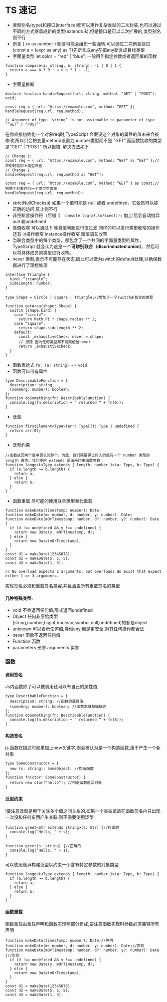 # TS 速记



* 类型别名(type)和接口(interface)都可以用作复杂类型的二次封装,也可以通过不同的方式继承成新的类型(extends &),但是接口是可以二次扩展的,类型别名则不行
* 断言 ( xx as number ) 断言可能会组织一些强转,可以通过二次断言绕过(const a = (expr as any) as T)先断言成any在把any断言成目标类型
* 字面量类型 let color = “red” | “blue”; 一般用作指定参数或者返回值的函数

```
function compare(a: string, b: string): -1 | 0 | 1 {
  return a === b ? 0 : a > b ? 1 : -1;
}
```

* 字面量推断

```
declare function handleRequest(url: string, method: “GET” | “POST”): void;

const req = { url: “https://example.com”, method: “GET” };
handleRequest(req.url, req.method);

// Argument of type ‘string’ is not assignable to parameter of type ‘”GET” | “POST”’.
```

在你直接初始化一个对象req时,TypeScript 会假设这个对象的属性的值未来会被修改,所以只会把变量method设置为number类型而不是 “GET”,而函数接收的类型是“GET” | “POST” 所以报错. 解决方法如下

```
// Change 1:
const req = { url: “https://example.com”, method: “GET” as “GET” };//声明时就加上类型断言
// Change 2
handleRequest(req.url, req.method as “GET”);

const req = { url: “https://example.com”, method: “GET” } as const;//把整个对象作为一个类型字面量
handleRequest(req.url, req.method);
```

* strictNullChecks关 如果一个值可能是 null 或者 undefined，它依然可以被正确的访问.反止则不行
* 非空断言操作符（后缀 !） `console.log(x!.toFixed());` 加上!后会自动抛弃null 和undefined
* 真值收窄 可以通过 !! 等真值判断进行值过滤 同样的可以进行类型收窄的操作还有 in操作收窄 instance操作收窄 赋值语句收窄
* 当联合类型中的每个类型，都包含了一个共同的字面量类型的属性，TypeScript 就会认为这是一个**可辨别联合（discriminated union）**，然后可以将具体成员的类型进行收窄。
* never 类型,表示不可能存在状态,因此可以做为switch的default处理,以确保数据进行了理想处理

```
interface Triangle {
  kind: “triangle”;
  sideLength: number;
}
 
type Shape = Circle | Square | Triangle;//增加了一个switch未包含的类型
 
function getArea(shape: Shape) {
  switch (shape.kind) {
    case “circle”:
      return Math.PI * shape.radius ** 2;
    case “square”:
      return shape.sideLength ** 2;
    default:
      const _exhaustiveCheck: never = shape;
      // 报错 因为任何类型都不能赋值给never .
      return _exhaustiveCheck;
  }
}
```

* 函数表达式 `fn: (a: string) => void`
* 函数可以带有属性

```
type DescribableFunction = {
  description: string;
  (someArg: number): boolean;
};
function doSomething(fn: DescribableFunction) {
  console.log(fn.description + “ returned “ + fn(6));
}
```

* 泛型

```
function firstElement<Type>(arr: Type[]): Type | undefined {
  return arr[0];
}
```

* 泛型约束

```
//函数返回两个值中更长的那个。为此，我们需要保证传入的值有一个 number 类型的 length 属性。我们使用 extends 语法来约束函数参数：
function longest<Type extends { length: number }>(a: Type, b: Type) {
  if (a.length >= b.length) {
    return a;
  } else {
    return b;
  }
}
```

* 函数重载 尽可能的使用联合类型替代重载

```
function makeDate(timestamp: number): Date;
function makeDate(m: number, d: number, y: number): Date;
function makeDate(mOrTimestamp: number, d?: number, y?: number): Date {
  if (d !== undefined && y !== undefined) {
    return new Date(y, mOrTimestamp, d);
  } else {
    return new Date(mOrTimestamp);
  }
}
const d1 = makeDate(12345678);
const d2 = makeDate(5, 5, 5);
const d3 = makeDate(1, 3);

// No overload expects 2 arguments, but overloads do exist that expect either 1 or 3 arguments.
```

实现签名必须和重载签名兼容,并且涵盖所有重载签名的类型

#### 几种特殊类型:

* void 不会返回任何值,隐式返回undefined
* Object 任何非原始类型(string,number,bigint,boolean,symbol,null,undefined)的都是object
* unknown 可以表示任何值,类似any,但是更安全,对其任何操作都合法
* never 函数不返回任何值
* Function 函数
* parameters 形参 arguments 实参

### 函数

#### 调用签名

Js内函数除了可以被调用还可以有自己的属性值,

```
type DescribableFunction = {
  description: string; //函数的属性值
  (someArg: number): boolean; //函数本身基础描述
};
function doSomething(fn: DescribableFunction) {
  console.log(fn.description + “ returned “ + fn(6));
}
```

#### 构造签名

js 函数在描述时如果加上new关键字,则会被认为是一个构造函数,用于产生一个新对象

```
type SomeConstructor = {
  new (s: string): SomeObject; //构造函数
};
function fn(ctor: SomeConstructor) {
  return new ctor(“hello”); //构造函数返回对象
}
```

#### 泛型约束

!要注意泛型是用于关联多个值之间关系的,如果一个类型菜蔬在函数签名内只出现一次没和任何东西产生关联,则不需要使用泛型

```
function greet<Str extends string>(s: Str) {//错误的
  console.log(“Hello, “ + s);
}

function greet(s: string) {//正确的
  console.log(“Hello, “ + s);
}
```

可以使用继承构建泛型以约束一个含有特定参数的对象类型

```
function longest<Type extends { length: number }>(a: Type, b: Type) {
  if (a.length >= b.length) {
    return a;
  } else {
    return b;
  }
}
```

#### 函数重载

函数重载由重载声明和函数实现两部分组成,要注意函数实现时参数必须兼容所有声明

```
function makeDate(timestamp: number): Date;//声明
function makeDate(m: number, d: number, y: number): Date;//声明
function makeDate(mOrTimestamp: number, d?: number, y?: number): Date {//实现
  if (d !== undefined && y !== undefined) {
    return new Date(y, mOrTimestamp, d);
  } else {
    return new Date(mOrTimestamp);
  }
}
const d1 = makeDate(12345678);
const d2 = makeDate(5, 5, 5);
const d3 = makeDate(1, 3);
```

